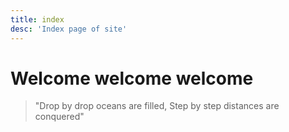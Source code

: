 ```yaml
---
title: index
desc: 'Index page of site'
---
```


# Welcome welcome welcome

> "Drop by drop oceans are filled,
Step by step distances are conquered"